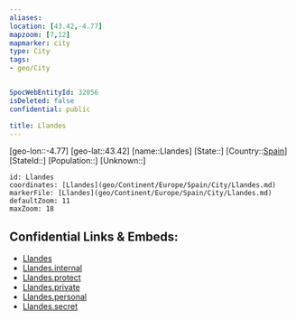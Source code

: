 ```yaml
---
aliases: 
location: [43.42,-4.77]
mapzoom: [7,12] 
mapmarker: city 
type: City
tags:
- geo/City


SpocWebEntityId: 32056
isDeleted: false
confidential: public

title: Llandes
---
```

[geo-lon::-4.77]
[geo-lat::43.42]
[name::Llandes]
[State::]
[Country::[Spain](geo/Continent/Europe/Spain.md)]
[StateId::]
[Population::]
[Unknown::]


```leaflet
id: Llandes
coordinates: [Llandes](geo/Continent/Europe/Spain/City/Llandes.md)
markerFile: [Llandes](geo/Continent/Europe/Spain/City/Llandes.md)
defaultZoom: 11 
maxZoom: 18
```


## Confidential Links & Embeds: 
- [Llandes](../../../../../../_public/geo/Continent/Europe/Spain/City/Llandes.md) 
- [Llandes.internal](../../../../../../_internal/geo/Continent/Europe/Spain/City/Llandes.internal.md) 
- [Llandes.protect](../../../../../../_protect/geo/Continent/Europe/Spain/City/Llandes.protect.md) 
- [Llandes.private](../../../../../../_private/geo/Continent/Europe/Spain/City/Llandes.private.md) 
- [Llandes.personal](../../../../../../_personal/geo/Continent/Europe/Spain/City/Llandes.personal.md) 
- [Llandes.secret](../../../../../../_secret/geo/Continent/Europe/Spain/City/Llandes.secret.md) 

